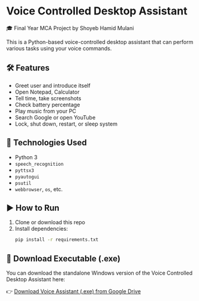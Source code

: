 # Voice Controlled Desktop Assistant

🎓 Final Year MCA Project by Shoyeb Hamid Mulani

This is a Python-based voice-controlled desktop assistant that can perform various tasks using your voice commands.

## 🛠️ Features
- Greet user and introduce itself
- Open Notepad, Calculator
- Tell time, take screenshots
- Check battery percentage
- Play music from your PC
- Search Google or open YouTube
- Lock, shut down, restart, or sleep system

## 🧰 Technologies Used
- Python 3
- `speech_recognition`
- `pyttsx3`
- `pyautogui`
- `psutil`
- `webbrowser`, `os`, etc.

## ▶️ How to Run

1. Clone or download this repo
2. Install dependencies:
   ```bash
   pip install -r requirements.txt

## 🔽 Download Executable (.exe)

You can download the standalone Windows version of the Voice Controlled Desktop Assistant here:

👉 [Download Voice Assistant (.exe) from Google Drive](https://drive.google.com/file/d/12w5HalCM_AscqvY6FBA58D8o-2ObcvI_/view?usp=drive_web)

